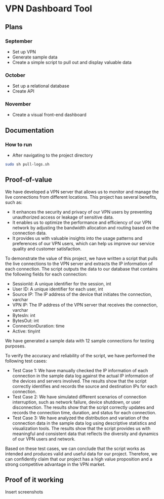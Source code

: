 # VPN Dashboard Tool

## Plans

### September

- Set up VPN
- Generate sample data
- Create a simple script to pull out and display valuable data

### October

- Set up a relational database
- Create API

### November

- Create a visual front-end dashboard

## Documentation

### How to run

- After navigating to the project directory

```sh
sudo sh pull-logs.sh
```

## Proof-of-value

We have developed a VPN server that allows us to monitor and manage the live connections from different locations. This project has several benefits, such as:

- It enhances the security and privacy of our VPN users by preventing unauthorized access or leakage of sensitive data.
- It enables us to optimize the performance and efficiency of our VPN network by adjusting the bandwidth allocation and routing based on the connection data.
- It provides us with valuable insights into the usage patterns and preferences of our VPN users, which can help us improve our service quality and customer satisfaction.

To demonstrate the value of this project, we have written a script that pulls the live connections to the VPN server and extracts the IP information of each connection. The script outputs the data to our database that contains the following fields for each connection:

- SessionId: A unique identifier for the session, int
- User ID: A unique identifier for each user, int
- Source IP: The IP address of the device that initiates the connection, varchar
- VPN IP: The IP address of the VPN server that receives the connection, varchar
- BytesIn: int
- BytesOut: int
- ConnectionDuration: time
- Active: tinyint

We have generated a sample data with 12 sample connections for testing purposes.

To verify the accuracy and reliability of the script, we have performed the following test cases:

- Test Case 1: We have manually checked the IP information of each connection in the sample data log against the actual IP information of the devices and servers involved. The results show that the script correctly identifies and records the source and destination IPs for each connection.
- Test Case 2: We have simulated different scenarios of connection interruption, such as network failure, device shutdown, or user disconnection. The results show that the script correctly updates and records the connection time, duration, and status for each connection.
- Test Case 3: We have analyzed the distribution and variation of the connection data in the sample data log using descriptive statistics and visualization tools. The results show that the script provides us with meaningful and consistent data that reflects the diversity and dynamics of our VPN users and network.

Based on these test cases, we can conclude that the script works as intended and produces valid and useful data for our project. Therefore, we can confidently claim that our project has a high value proposition and a strong competitive advantage in the VPN market.

## Proof of it working

Insert screenshots
